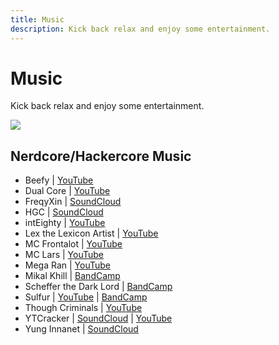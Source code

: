 ```yaml
---
title: Music
description: Kick back relax and enjoy some entertainment.
---
```


# Music

Kick back relax and enjoy some entertainment.

![](https://img.shields.io/badge/Tools%20%26%20Resources%20Available-15-757575?style=for-the-badge)

## Nerdcore/Hackercore Music

* Beefy | [YouTube](https://www.youtube.com/c/Beefy/videos) 
* Dual Core | [YouTube](https://www.youtube.com/user/dualcoremusic) 
* FreqyXin | [SoundCloud](https://soundcloud.com/freqyxin) 
* HGC | [SoundCloud](https://soundcloud.com/888hgc) 
* intEighty | [YouTube](https://www.youtube.com/@inteighty3577)
* Lex the Lexicon Artist | [YouTube](https://www.youtube.com/c/TheLexiconArtist) 
* MC Frontalot | [YouTube](https://www.youtube.com/c/MCFrontalotOFFICIAL) 
* MC Lars | [YouTube](https://www.youtube.com/c/horrisrecords) 
* Mega Ran | [YouTube](https://www.youtube.com/c/megaran)
* Mikal Khill | [BandCamp](https://mikalkhill.bandcamp.com)
* Scheffer the Dark Lord | [BandCamp](https://schafferthedarklord.bandcamp.com) 
* Sulfur | [YouTube](https://www.youtube.com/@sulfurmusic) | [BandCamp](https://sulfur.bandcamp.com/)
* Though Criminals | [YouTube](https://www.youtube.com/@thinkcriminally)
* YTCracker | [SoundCloud](https://soundcloud.com/ytcracker) | [YouTube](https://www.youtube.com/@realytcracker)
* Yung Innanet | [SoundCloud](https://soundcloud.com/queed-inc)

